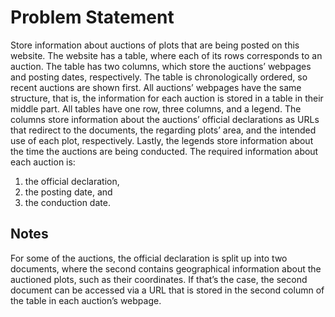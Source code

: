 # Problem Statement
Store information about auctions of plots that are being posted on this website.
The website has a table, where each of its rows corresponds to an auction. The table has two columns, which store the auctions’ webpages and posting dates, respectively. The table is chronologically ordered, so recent auctions are shown first.
All auctions’ webpages have the same structure, that is, the information for each auction is stored in a table in their middle part. All tables have one row, three columns, and a legend. The columns store information about the auctions’ official declarations as URLs that redirect to the documents, the regarding plots’ area, and the intended use of each plot, respectively.  Lastly, the legends store information about the time the auctions are being conducted.
The required information about each auction is:
1.	the official declaration,
2.	the posting date, and
3.	the conduction date.
## Notes
For some of the auctions, the official declaration is split up into two documents, where the second contains geographical information about the auctioned plots, such as their coordinates. If that’s the case, the second document can be accessed via a URL that is stored in the second column of the table in each auction’s webpage.

